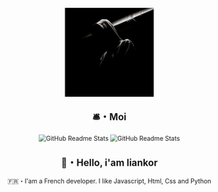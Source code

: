 <p align="center">
    <img width="200px" src="https://github.com/liankorExe/liankorExe/blob/main/pp.jpg" border-radius="30px"
        align="center" alt="GitHub Readme Stats" />
<h2 align="center">🛎・Moi</h2>
<p align="center">
    <img width="400px"
        src="https://github-readme-stats.vercel.app/api?username=liankorExe&show_icons=true&theme=radical"
        align="center" alt="GitHub Readme Stats" />
    <img width="400px" src="https://github-readme-stats.vercel.app/api/top-langs/?username=liankorExe&layout=compact"
        align="center" alt="GitHub Readme Stats" />
</p>
<p>
<h2 align="center">👋・Hello, i'am liankor</h2>
<p align="center">
    🇫🇷・I'am a French developer.
    I like Javascript, Html, Css and Python
</p>
</p>
</p>
